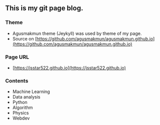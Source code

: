## This is my git page blog.

### Theme
* Agusmakmun theme (Jeykyll) was used by theme of my page.
* Source on  [https://github.com/agusmakmun/agusmakmun.github.io](https://github.com/agusmakmun/agusmakmun.github.io)

### Page URL
* [https://jsstar522.github.io](https://jsstar522.github.io)

### Contents
* Machine Learning
* Data analysis
* Python
* Algorithm
* Physics
* Webdev
